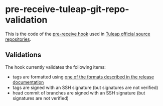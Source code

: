 # pre-receive-tuleap-git-repo-validation

This is the code of the [pre-receive hook](https://docs.tuleap.org/user-guide/code-versioning/git.html#pre-receive-hook)
used in [Tuleap official source repositories](https://tuleap.net/plugins/git/tuleap/tuleap/stable).

## Validations

The hook currently validates the following items:
* tags are formatted using [one of the formats described in the release documentation](../../../docs/release.md)
* tags are signed with an SSH signature (but signatures are not verified)
* head commit of branches are signed with an SSH signature (but signatures are not verified)
